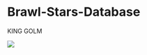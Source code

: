 # Brawl-Stars-Database

KING GOLM

![](https://www.kindpng.com/picc/m/165-1654152_transparent-viking-png-bull-brawl-stars-png-download.png)
